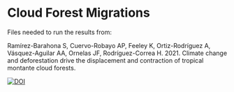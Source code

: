 # Cloud Forest Migrations
Files needed to run the results from:

Ramírez-Barahona S, Cuervo-Robayo AP, Feeley K, Ortiz-Rodríguez A, Vásquez-Aguilar AA, Ornelas JF, Rodríguez-Correa H. 2021. Climate change and deforestation drive the displacement and contraction of tropical montante cloud forests.

[![DOI](https://zenodo.org/badge/402174680.svg)](https://zenodo.org/badge/latestdoi/402174680)
